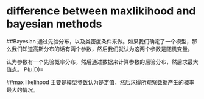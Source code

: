 # difference between maxlikihood and bayesian methods

##Bayesian
通过先验分布，以及类密度条件来做。如果我们确定了一个模型，那么我们知道高斯分布的话有两个参数，然后我们就认为这两个参数是随机变量。

认为参数有一个先验概率分布，然后通过数据来计算参数的后验分布，然后求最大值点。
P(μ|D)=


##max likelihood
主要是模型参数认为是定值，然后求得所观察数据产生的概率最大的情况。
